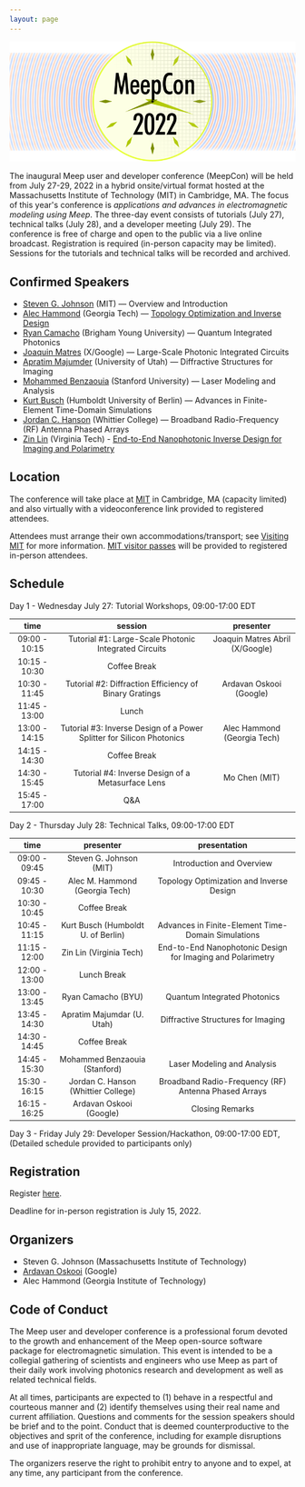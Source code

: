 ```yaml
---
layout: page
---
```

![Meep](/assets/img/meepcon_banner.png)

The inaugural Meep user and developer conference (MeepCon) will be held from July 27-29, 2022 in a hybrid onsite/virtual format hosted at the Massachusetts Institute of Technology (MIT) in Cambridge, MA. The focus of this year's conference is *applications and advances in electromagnetic modeling using Meep*. The three-day event consists of tutorials (July 27), technical talks (July 28), and a developer meeting (July 29). The conference is free of charge and open to the public via a live online broadcast. Registration is required (in-person capacity may be limited). Sessions for the tutorials and technical talks will be recorded and archived.

## <a name="Speakers"></a> Confirmed Speakers

- [Steven G. Johnson](https://math.mit.edu/~stevenj/) (MIT) — Overview and Introduction
- [Alec Hammond](https://scholar.google.com/citations?user=ct1EWzQAAAAJ&hl=en) (Georgia Tech) — [Topology Optimization and Inverse Design](http://doi.org/10.1364/OE.442074)
- [Ryan Camacho](https://camacholab.byu.edu/directory/ryan-camacho) (Brigham Young University) — Quantum Integrated Photonics
- [Joaquin Matres](https://www.jmatres.com/) (X/Google) — Large-Scale Photonic Integrated Circuits
- [Apratim Majumder](https://faculty.utah.edu/u0720363-Apratim_Majumder/hm/index.hml) (University of Utah) — Diffractive Structures for Imaging
- [Mohammed Benzaouia](https://scholar.google.com/citations?user=cPqTYcwAAAAJ&hl=en) (Stanford University) — Laser Modeling and Analysis
- [Kurt Busch](https://top.physik.hu-berlin.de/people/kurt-busch) (Humboldt University of Berlin) — Advances in Finite-Element Time-Domain Simulations
- [Jordan C. Hanson](https://scholar.google.com/citations?user=WXC3DeEAAAAJ&hl=en) (Whittier College) — Broadband Radio-Frequency (RF) Antenna Phased Arrays
- [Zin Lin](https://scholar.google.com/citations?user=3ZgzHLYAAAAJ&hl=en) (Virginia Tech) - [End-to-End Nanophotonic Inverse Design for Imaging and Polarimetry](https://doi.org/10.1515/nanoph-2020-0579)

## <a name="Location"></a> Location

The conference will take place at [MIT](https://web.mit.edu/) in Cambridge, MA (capacity limited) and also virtually with a videoconference link provided to registered attendees.

Attendees must arrange their own accommodations/transport; see [Visiting MIT](https://www.mit.edu/visitmit/) for more information.  [MIT visitor passes](https://covidapps.mit.edu/visitors) will be provided to registered in-person attendees.

## <a name="Schedule"></a> Schedule

Day 1 - Wednesday July 27: Tutorial Workshops, 09:00-17:00 EDT

|    **time**   |                              **session**                              |          **presenter**          |
|:-------------:|:---------------------------------------------------------------------:|:-------------------------------:|
| 09:00 - 10:15 |         Tutorial #1: Large-Scale Photonic Integrated Circuits         | Joaquin Matres Abril (X/Google) |
| 10:15 - 10:30 |                              Coffee Break                             |                                 |
| 10:30 - 11:45 |         Tutorial #2: Diffraction Efficiency of Binary Gratings        |     Ardavan Oskooi (Google)     |
| 11:45 - 13:00 |                                 Lunch                                 |                                 |
| 13:00 - 14:15 | Tutorial #3: Inverse Design of a Power Splitter for Silicon Photonics |   Alec Hammond (Georgia Tech)   |
| 14:15 - 14:30 |                              Coffee Break                             |                                 |
| 14:30 - 15:45 |           Tutorial #4: Inverse Design of a Metasurface Lens           |          Mo Chen (MIT)          |
| 15:45 - 17:00 |                                  Q&A                                  |                                 |


Day 2 - Thursday July 28: Technical Talks, 09:00-17:00 EDT

|    **time**   |            **presenter**            |                      **presentation**                      |
|:-------------:|:-----------------------------------:|:----------------------------------------------------------:|
| 09:00 - 09:45 |       Steven G. Johnson (MIT)       |                  Introduction and Overview                 |
| 09:45 - 10:30 |    Alec M. Hammond (Georgia Tech)   |          Topology Optimization and Inverse Design          |
| 10:30 - 10:45 |             Coffee Break            |                                                            |
| 10:45 - 11:15 |  Kurt Busch (Humboldt U. of Berlin) |     Advances in Finite-Element Time-Domain Simulations     |
| 11:15 - 12:00 |       Zin Lin (Virginia Tech)       | End-to-End Nanophotonic Design for Imaging and Polarimetry |
| 12:00 - 13:00 |             Lunch Break             |                                                            |
| 13:00 - 13:45 |          Ryan Camacho (BYU)         |                Quantum Integrated Photonics                |
| 13:45 - 14:30 |      Apratim Majumdar (U. Utah)     |             Diffractive Structures for Imaging             |
| 14:30 - 14:45 |             Coffee Break            |                                                            |
| 14:45 - 15:30 |    Mohammed Benzaouia (Stanford)    |                 Laser Modeling and Analysis                |
| 15:30 - 16:15 | Jordan C. Hanson (Whittier College) |    Broadband Radio-Frequency (RF) Antenna Phased Arrays    |
| 16:15 - 16:25 |       Ardavan Oskooi (Google)       |                       Closing Remarks                      |


Day 3 - Friday July 29: Developer Session/Hackathon, 09:00-17:00 EDT, (Detailed schedule provided to participants only)

## <a name="Registration"></a> Registration

Register [here](https://docs.google.com/forms/d/e/1FAIpQLSdBNFdJau8tl6FMtjNscItTKwS5tEv2T9CQAxTfycMrs-94nA/viewform?usp=sf_link).

Deadline for in-person registration is July 15, 2022.

## Organizers

- Steven G. Johnson (Massachusetts Institute of Technology)
- [Ardavan Oskooi](http://ab-initio.mit.edu/~oskooi/) (Google)
- Alec Hammond (Georgia Institute of Technology)

## Code of Conduct

The Meep user and developer conference is a professional forum devoted to the growth and enhancement of the Meep open-source software package for electromagnetic simulation. This event is intended to be a collegial gathering of scientists and engineers who use Meep as part of their daily work involving photonics research and development as well as related technical fields.

At all times, participants are expected to (1) behave in a respectful and courteous manner and (2) identify themselves using their real name and current affiliation. Questions and comments for the session speakers should be brief and to the point. Conduct that is deemed counterproductive to the objectives and sprit of the conference, including for example disruptions and use of inappropriate language, may be grounds for dismissal.

The organizers reserve the right to prohibit entry to anyone and to expel, at any time, any participant from the conference.
